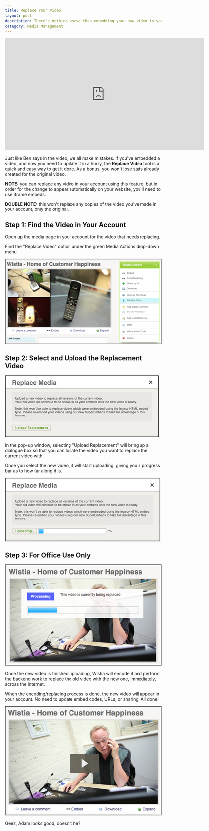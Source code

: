 ```yaml
---
title: Replace Your Video
layout: post
description: There's nothing worse than embedding your new video in your site, and realizing there's a mistake in an edit or a typo in a graphic. Use Wistia's replace video tool to easily get a new video up in no time.
category: Media Management
---
```



<div class="video_embed"><iframe src="http://fast.wistia.com/embed/iframe/59ad3f2dc4?controlsVisibleOnLoad=true&playerColor=aae3d8&version=v1&videoHeight=360&videoWidth=640" allowtransparency="true" frameborder="0" scrolling="no" class="wistia_embed" name="wistia_embed" width="640" height="360"></iframe></div>

Just like Ben says in the video, we all make mistakes.  If you've embedded a video, and now you need to update it in a hurry, the **Replace Video** tool is a quick and easy way to get it done.  As a bonus, you won't lose stats already created for the original video.

**NOTE:** you can replace any video in your account using this feature, but in order for the change to appear automatically on your website, you'll need to use iframe embeds.

**DOUBLE NOTE:** this won't replace any copies of the video you've made in your account, only the original. 

## Step 1: Find the Video in Your Account

Open up the media page in your account for the video that needs replacing.

Find the "Replace Video" option under the green Media Actions drop-down menu

<div class="post_image center"><img src="/images/replace1.png" alt="replace1" /></div>

##  Step 2: Select and Upload the Replacement Video 

<div class="post_image center"><img src="/images/replace2.png" alt="replace2" /></div>

In the pop-up window, selecting "Upload Replacement" will bring up a dialogue box so that you can locate the video you want to replace the current video with.

Once you select the new video, it will start uploading, giving you a progress bar as to how far along it is.

<div class="post_image center"><img src="/images/replace3.png" alt="replace3" /></div>

## Step 3: For Office Use Only

<div class="post_image center"><img src="/images/replace4.png" alt="replace4" /></div>

Once the new video is finished uploading, Wistia will encode it and perform the backend work to replace the old video with the new one, immediately, across the internet.

When the encoding/replacing process is done, the new video will appear in your account.  No need to update embed codes, URLs, or sharing.  All done!

<div class="post_image center"><img src="/images/replace5.png" alt="replace5" /></div>

Geez, Adam looks good, doesn't he?

